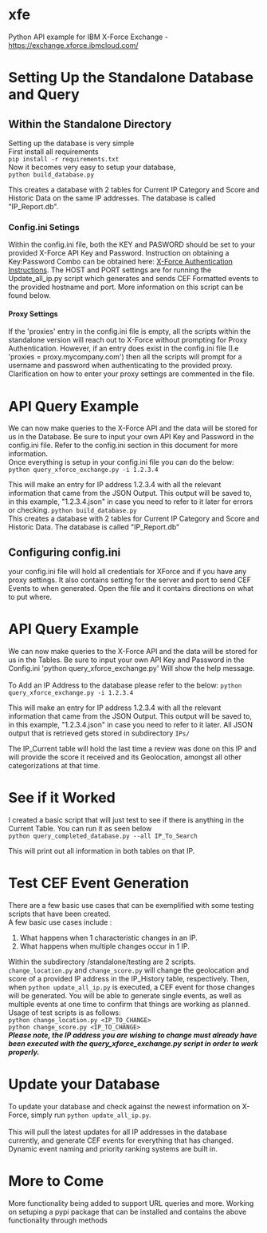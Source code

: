 # xfe
Python API example for IBM X-Force Exchange - https://exchange.xforce.ibmcloud.com/

# Setting Up the Standalone Database and Query
## Within the Standalone Directory 
Setting up the database is very simple  
First install all requirements<br>
`pip install -r requirements.txt` 
<br>
Now it becomes very easy to setup your database,<br>
`python build_database.py`
  
This creates a database with 2 tables for Current IP Category and Score and Historic Data on the same IP addresses. The database is called "IP_Report.db".
### Config.ini Setings
Within the config.ini file, both the KEY and PASWORD should be set to your provided X-Force API Key and Password. Instruction on obtaining a Key:Password Combo can be obtained here: [X-Force Authentication Instructions](https://api.xforce.ibmcloud.com/doc/#auth). The HOST and PORT settings are for running the Update_all_ip.py script which generates and sends CEF Formatted events to the provided hostname and port. More information on this script can be found below. 
#### Proxy Settings
If the 'proxies' entry in the config.ini file is empty, all the scripts within the standalone version will reach out to X-Force without prompting for Proxy Authentication. However, if an entry does exist in the config.ini file (I.e 'proxies = proxy.mycompany.com') then all the scripts will prompt for a username and password when authenticating to the provided proxy. Clarification on how to enter your proxy settings are commented in the file.

# API Query Example
We can now make queries to the X-Force API and the data will be stored for us in the Database. Be sure to input your own API Key and Password in the config.ini file. Refer to the config.ini section in this document for more information.
<br> Once everything is setup in your config.ini file you can do the below:<br>
`python query_xforce_exchange.py -i 1.2.3.4`  

This will make an entry for IP address 1.2.3.4 with all the relevant information that came from the JSON Output. This output will be saved to, in this example, "1.2.3.4.json" in case you need to refer to it later for errors or checking. 
`python build_database.py`  
This creates a database with 2 tables for Current IP Category and Score and Historic Data. The database is called "IP_Report.db"
## Configuring config.ini
your config.ini file will hold all credentials for XForce and if you have any proxy settings. It also contains setting for the server and port to send CEF Events to when generated. Open the file and it contains directions on what to put where. 

# API Query Example
We can now make queries to the X-Force API and the data will be stored for us in the Tables. Be sure to input your own API Key and Password in the Config.ini
'python query_xforce_exchange.py' Will show the help message. <br><br>
To Add an IP Address to the database please refer to the below:
`python query_xforce_exchange.py -i 1.2.3.4`  

This will make an entry for IP address 1.2.3.4 with all the relevant information that came from the JSON Output. This output will be saved to, in this example, "1.2.3.4.json" in case you need to refer to it later. All JSON output that is retrieved gets stored in subdirectory `IPs/`

The IP_Current table will hold the last time a review was done on this IP and will provide the score it received and its Geolocation, amongst all other categorizations at that time.

# See if it Worked
I created a basic script that will just test to see if there is anything in the Current Table. You can run it as seen below  
`python query_completed_database.py --all IP_To_Search`

This will print out all information in both tables on that IP.

# Test CEF Event Generation
There are a few basic use cases that can be exemplified with some testing scripts that have been created. <br>
A few basic use cases include : <br>
1. What happens when 1 characteristic changes in an IP.
2. What happens when multiple changes occur in 1 IP.

Within the subdirectory /standalone/testing are 2 scripts. `change_location.py` and `change_score.py` will change the geolocation and score of a provided IP address in the IP_History table, respectively. Then, when `python update_all_ip.py` is executed, a CEF event for those changes will be generated. You will be able to generate single events, as well as multiple events at one time to confirm that things are working as planned. Usage of test scripts is as follows:<br>
`python change_location.py <IP_TO_CHANGE>`<br>
`python change_score.py <IP_TO_CHANGE>`<br>
***Please note, the IP address you are wishing to change must already have been executed with the query_xforce_exchange.py script in order to work properly.***

# Update your Database
To update your database and check against the newest information on X-Force, simply run `python update_all_ip.py`. <br><br> This will pull the latest updates for all IP addresses in the database currently, and generate CEF events for everything that has changed. Dynamic event naming and priority ranking systems are built in. 

# More to Come

More functionality being added to support URL queries and more. Working on setuping a pypi package that can be installed and contains the above functionality through methods
